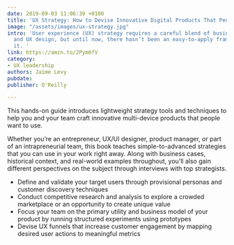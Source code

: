```yaml
---
date: 2019-09-03 11:06:39 +0100
title: 'UX Strategy: How to Devise Innovative Digital Products That People Want'
image: "/assets/images/ux-strategy.jpg"
intro: 'User experience (UX) strategy requires a careful blend of business strategy
  and UX design, but until now, there hasn’t been an easy-to-apply framework for executing
  it. '
link: https://amzn.to/2Pym6fV
category:
- UX leadership
authors: Jaime Levy
pubdate: 
publisher: O'Reilly

---
```

This hands-on guide introduces lightweight strategy tools and techniques to help you and your team craft innovative multi-device products that people want to use.

Whether you’re an entrepreneur, UX/UI designer, product manager, or part of an intrapreneurial team, this book teaches simple-to-advanced strategies that you can use in your work right away. Along with business cases, historical context, and real-world examples throughout, you’ll also gain different perspectives on the subject through interviews with top strategists.

* Define and validate your target users through provisional personas and customer discovery techniques
* Conduct competitive research and analysis to explore a crowded marketplace or an opportunity to create unique value
* Focus your team on the primary utility and business model of your product by running structured experiments using prototypes
* Devise UX funnels that increase customer engagement by mapping desired user actions to meaningful metrics